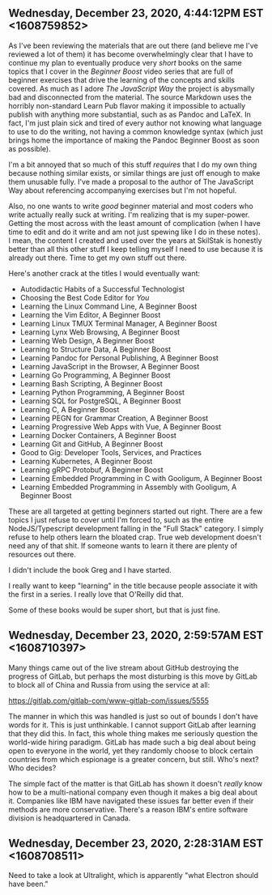 ## Wednesday, December 23, 2020, 4:44:12PM EST <1608759852>

As I've been reviewing the materials that are out there (and believe me
I've reviewed a lot of them) it has become overwhelmingly clear that I
have to continue my plan to eventually produce very *short* books on the
same topics that I cover in the *Beginner Boost* video series that are
full of beginner exercises that drive the learning of the concepts and
skills covered. As much as I adore *The JavaScript Way* the project is
abysmally bad and disconnected from the material. The source Markdown
uses the horribly non-standard Learn Pub flavor making it impossible to
actually publish with anything more substantial, such as as Pandoc and
LaTeX. In fact, I'm just plain sick and tired of every author not
knowing what language to use to do the writing, not having a common
knowledge syntax (which just brings home the importance of making the
Pandoc Beginner Boost as soon as possible).

I'm a bit annoyed that so much of this stuff *requires* that I do my own
thing because nothing similar exists, or similar things are just off
enough to make them unusable fully. I've made a proposal to the author
of The JavaScript Way about referencing accompanying exercises but I'm
not hopeful.

Also, no one wants to write *good* beginner material and most coders who
write actually really suck at writing. I'm realizing that is my
super-power. Getting the most across with the least amount of
complication (when I have time to edit and do it write and am not just
spewing like I do in these notes). I mean, the content I created and
used over the years at SkilStak is honestly better than all this other
stuff I keep telling myself I need to use because it is already out
there. Time to get my own stuff out there.

Here's another crack at the titles I would eventually want:

* Autodidactic Habits of a Successful Technologist
* Choosing the Best Code Editor for *You*
* Learning the Linux Command Line, A Beginner Boost
* Learning the Vim Editor, A Beginner Boost
* Learning Linux TMUX Terminal Manager, A Beginner Boost
* Learning Lynx Web Browsing, A Beginner Boost
* Learning Web Design, A Beginner Boost 
* Learning to Structure Data, A Beginner Boost
* Learning Pandoc for Personal Publishing, A Beginner Boost
* Learning JavaScript in the Browser, A Beginner Boost 
* Learning Go Programming, A Beginner Boost 
* Learning Bash Scripting, A Beginner Boost 
* Learning Python Programming, A Beginner Boost 
* Learning SQL for PostgreSQL, A Beginner Boost 
* Learning C, A Beginner Boost 
* Learning PEGN for Grammar Creation, A Beginner Boost
* Learning Progressive Web Apps with Vue, A Beginner Boost 
* Learning Docker Containers, A Beginner Boost 
* Learning Git and GitHub, A Beginner Boost 
* Good to Gig: Developer Tools, Services, and Practices
* Learning Kubernetes, A Beginner Boost 
* Learning gRPC Protobuf, A Beginner Boost 
* Learning Embedded Programming in C with Gooligum, A Beginner Boost 
* Learning Embedded Programming in Assembly with Gooligum, A Beginner Boost 

These are all targeted at getting beginners started out right. There are
a few topics I just refuse to cover until I'm forced to, such as the
entire NodeJS/Typescript development falling in the "Full Stack"
category. I simply refuse to help others learn the bloated crap. True
web development doesn't need any of that shit. If someone wants to learn
it there are plenty of resources out there.

I didn't include the book Greg and I have started. 

I really want to keep "learning" in the title because people associate
it with the first in a series. I really love that O'Reilly did that.

Some of these books would be super short, but that is just fine.

## Wednesday, December 23, 2020, 2:59:57AM EST <1608710397>

Many things came out of the live stream about GitHub destroying the
progress of GitLab, but perhaps the most disturbing is this move by
GitLab to block all of China and Russia from using the service at all:

<https://gitlab.com/gitlab-com/www-gitlab-com/issues/5555>

The manner in which this was handled is just so out of bounds I don't
have words for it. This is just unthinkable. I cannot support GitLab
after learning that they did this. In fact, this whole thing makes me
seriously question the world-wide hiring paradigm. GitLab has made such
a big deal about being open to everyone in the world, yet they randomly
choose to block certain countries from which espionage is a greater
concern, but still. Who's next? Who decides?

The simple fact of the matter is that GitLab has shown it doesn't
*really* know how to be a multi-national company even though it makes a
big deal about it. Companies like IBM have navigated these issues far
better even if their methods are more conservative. There's a reason
IBM's entire software division is headquartered in Canada.

## Wednesday, December 23, 2020, 2:28:31AM EST <1608708511>

Need to take a look at Ultralight, which is apparently "what Electron
should have been."

